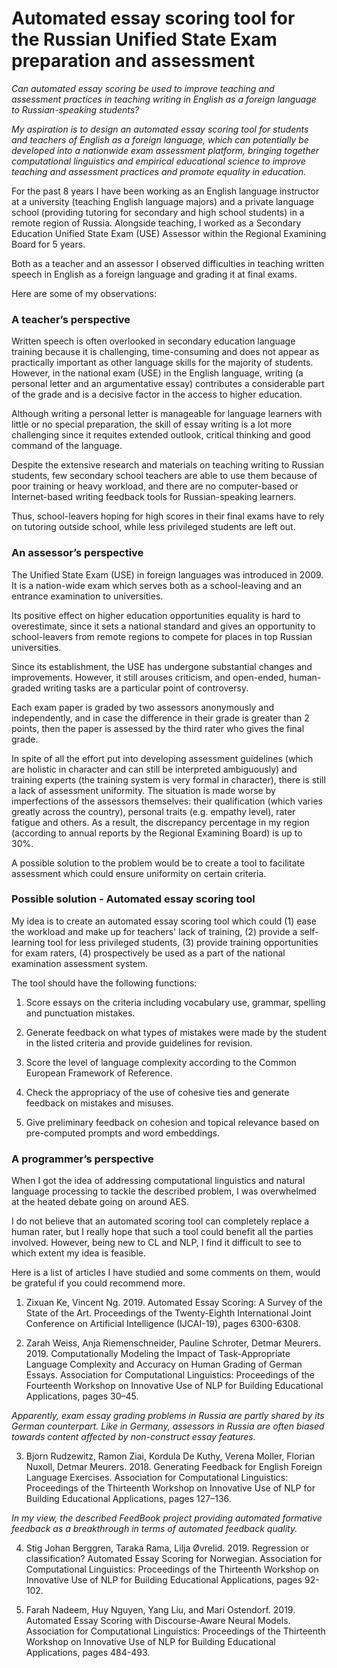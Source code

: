 # Automated essay scoring tool for the Russian Unified State Exam preparation and assessment

*Can automated essay scoring be used to improve teaching and assessment practices in teaching writing in English as a foreign language to Russian-speaking students?*

*My aspiration is to design an automated essay scoring tool for students and teachers of English as a foreign language, which can potentially be developed into a nationwide exam assessment platform, bringing together computational linguistics and empirical educational science to improve teaching and assessment practices and promote equality in education.*

For the past 8 years I have been working as an English language instructor at a university (teaching English language majors) and a private language school (providing tutoring for secondary and high school students) in a remote region of Russia. Alongside teaching, I worked as a Secondary Education Unified State Exam (USE) Assessor within the Regional Examining Board for 5 years. 

Both as a teacher and an assessor I observed difficulties in teaching written speech in English as a foreign language and grading it at final exams. 

Here are some of my observations:

### A teacher’s perspective

Written speech is often overlooked in secondary education language training because it is challenging, time-consuming and does not appear as practically important as other language skills for the majority of students. However, in the national exam (USE) in the English language, writing (a personal letter and an argumentative essay) contributes a considerable part of the grade and is a decisive factor in the access to higher education.

Although writing a personal letter is manageable for language learners with little or no special preparation, the skill of essay writing is a lot more challenging since it requites extended outlook, critical thinking and good command of the language. 

Despite the extensive research and materials on teaching writing to Russian students, few secondary school teachers are able to use them because of poor training or heavy workload, and there are no computer-based or Internet-based writing feedback tools for Russian-speaking learners. 

Thus, school-leavers hoping for high scores in their final exams have to rely on tutoring outside school, while less privileged students are left out. 

### An assessor’s perspective

The Unified State Exam (USE) in foreign languages was introduced in 2009. It is a nation-wide exam which serves both as a school-leaving and an entrance examination to universities.

Its positive effect on higher education opportunities equality is hard to overestimate, since it sets a national standard and gives an opportunity to school-leavers from remote regions to compete for places in top Russian universities.

Since its establishment, the USE has undergone substantial changes and improvements. However, it still arouses criticism, and open-ended, human-graded writing tasks are a particular point of controversy.  

Each exam paper is graded by two assessors anonymously and independently, and in case the difference in their grade is greater than 2 points, then the paper is assessed by the third rater who gives the final grade. 

In spite of all the effort put into developing assessment guidelines (which are holistic in character and can still be interpreted ambiguously) and training experts (the training system is very formal in character), there is still a lack of assessment uniformity. The situation is made worse by imperfections of the assessors themselves: their qualification (which varies greatly across the country), personal traits (e.g. empathy level), rater fatigue and others. As a result, the discrepancy percentage in my region (according to annual reports by the Regional Examining Board) is up to 30%. 

A possible solution to the problem would be to create a tool to facilitate assessment which could ensure uniformity on certain criteria.

### Possible solution - Automated essay scoring tool

My idea is to create an automated essay scoring tool which could (1) ease the workload and make up for teachers' lack of training, (2) provide a self-learning tool for less privileged students, (3) provide training opportunities for exam raters, (4) prospectively be used as a part of the national examination assessment system. 

The tool should have the following functions:

1. Score essays on the criteria including vocabulary use, grammar, spelling and punctuation mistakes.

2. Generate feedback on what types of mistakes were made by the student in the listed criteria and provide guidelines for revision.

3. Score the level of language complexity according to the Common European Framework of Reference.

4. Check the appropriacy of the use of cohesive ties and generate feedback on mistakes and misuses.

5. Give preliminary feedback on cohesion and topical relevance based on pre-computed prompts and word embeddings.

### A programmer’s perspective

When I got the idea of addressing computational linguistics and natural language processing to tackle the described problem, I was overwhelmed at the heated debate going on around AES. 

I do not believe that an automated scoring tool can completely replace a human rater, but I really hope that such a tool could benefit all the parties involved.
However, being new to CL and NLP, I find it difficult to see to which extent my idea is feasible. 

Here is a list of articles I have studied and some comments on them, would be grateful if you could recommend more. 

1. Zixuan Ke, Vincent Ng. 2019. Automated Essay Scoring: A Survey of the State of the Art. Proceedings of the Twenty-Eighth International Joint Conference on Artificial Intelligence (IJCAI-19), pages 6300-6308.

2. Zarah Weiss, Anja Riemenschneider, Pauline Schroter, Detmar Meurers. 2019. Computationally Modeling the Impact of Task-Appropriate Language Complexity and Accuracy on Human Grading of German Essays. Association for Computational Linguistics: Proceedings of the Fourteenth Workshop on Innovative Use of NLP for Building Educational Applications, pages 30–45.

*Apparently, exam essay grading problems in Russia are partly shared by its German counterpart. Like in Germany, assessors in Russia are often biased towards content affected by non-construct essay features.* 

3. Bjorn Rudzewitz, Ramon Ziai, Kordula De Kuthy, Verena Moller, Florian Nuxoll, Detmar Meurers. 2018. Generating Feedback for English Foreign Language Exercises. Association for Computational Linguistics: Proceedings of the Thirteenth Workshop on Innovative Use of NLP for Building Educational Applications, pages 127–136.

*In my view, the described FeedBook project providing automated formative feedback as a breakthrough in terms of automated feedback quality.* 

4. Stig Johan Berggren, Taraka Rama, Lilja Øvrelid. 2019. Regression or classification? Automated Essay Scoring for Norwegian. Association for Computational Linguistics: Proceedings of the Thirteenth Workshop on Innovative Use of NLP for Building Educational Applications, pages 92-102.

5. Farah Nadeem, Huy Nguyen, Yang Liu, and Mari Ostendorf. 2019. Automated Essay Scoring with Discourse-Aware Neural Models. Association for Computational Linguistics: Proceedings of the Thirteenth Workshop on Innovative Use of NLP for Building Educational Applications, pages 484-493.
